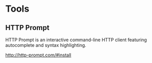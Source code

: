 # Tools

## HTTP Prompt

HTTP Prompt is an interactive command-line HTTP client featuring autocomplete and syntax highlighting.

<http://http-prompt.com/#install>
